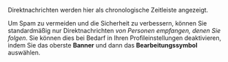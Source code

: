 Direktnachrichten werden hier als chronologische Zeitleiste angezeigt.

Um Spam zu vermeiden und die Sicherheit zu verbessern, können Sie standardmäßig nur Direktnachrichten *von Personen empfangen, denen Sie folgen*. Sie können dies bei Bedarf in Ihren Profileinstellungen deaktivieren, indem Sie das oberste **Banner** und dann das **Bearbeitungssymbol** auswählen.
